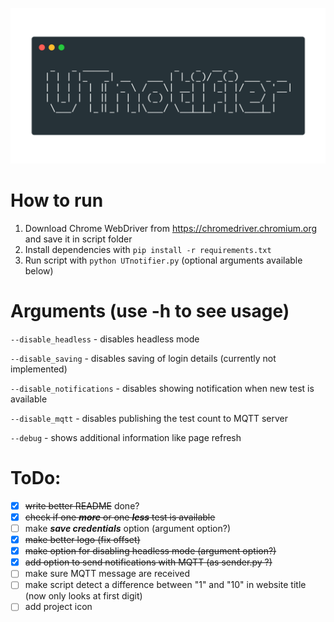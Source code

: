 ![logo](logo.png)

# How to run
1. Download Chrome WebDriver from https://chromedriver.chromium.org and save it in script folder
2. Install dependencies with `pip install -r requirements.txt`
3. Run script with `python UTnotifier.py` (optional arguments available below)

# Arguments (use -h to see usage)
`--disable_headless` - disables headless mode

`--disable_saving` - disables saving of login details (currently not implemented)

`--disable_notifications` - disables showing notification when new test is available

`--disable_mqtt` - disables publishing the test count to MQTT server

`--debug` - shows additional information like page refresh

# ToDo:
- [x] ~~write better README~~ done?
- [x] ~~check if one ***more*** or one ***less*** test is available~~
- [ ] make ***save credentials*** option (argument option?)
- [x] ~~make better logo (fix offset)~~
- [x] ~~make option for disabling headless mode (argument option?)~~
- [x] ~~add option to send notifications with MQTT (as sender.py ?)~~
- [ ] make sure MQTT message are received
- [ ] make script detect a difference between "1" and "10" in website title (now only looks at first digit)
- [ ] add project icon
